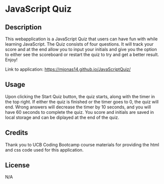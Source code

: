 # JavaScript Quiz

## Description

This webapplication is a JavaScript Quiz that users can have fun with while learning JavaScript. The Quiz consists of four questions. It will track your score and at the end allow you to input your initials and give you the option to either see the scoreboard or restart the quiz to try and get a better result. Enjoy!

Link to application: https://mjonas14.github.io/JavaScriptQuiz/

## Usage

Upon clicking the Start Quiz button, the quiz starts, along with the timer in the top right. If either the quiz is finished or the timer goes to 0, the quiz will end. Wrong answers will decrease the timer by 10 seconds, and you will have 60 seconds to complete the quiz. You score and initials are saved in local storage and can be diplayed at the end of the quiz. 


## Credits

Thank you to UCB Coding Bootcamp course materials for providing the html and css code used for this application. 

## License

N/A
